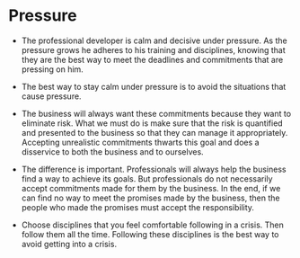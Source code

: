 # Pressure
<!-- TOC -->

- The professional developer is calm and decisive under pressure. As the pressure
grows he adheres to his training and disciplines, knowing that they are the best
way to meet the deadlines and commitments that are pressing on him.

- The best way to stay calm under pressure is to avoid the situations that cause
pressure. 

-  The business will always want these
commitments because they want to eliminate risk. What we must do is make
sure that the risk is quantified and presented to the business so that they can
manage it appropriately. Accepting unrealistic commitments thwarts this goal
and does a disservice to both the business and to ourselves.

- The difference is important. Professionals will always help the business find a
way to achieve its goals. But professionals do not necessarily accept commitments made for them by the business. In the end, if we can find no way to meet
the promises made by the business, then the people who made the promises
must accept the responsibility.

- Choose disciplines that you feel comfortable following in a crisis. Then follow
them all the time. Following these disciplines is the best way to avoid getting
into a crisis.